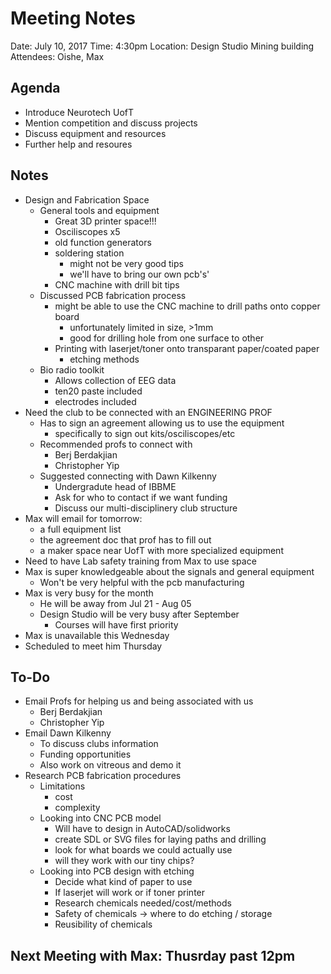 # Meeting Notes

Date:  July 10, 2017
Time:  4:30pm
Location:  Design Studio Mining building
Attendees: Oishe, Max

## Agenda
- Introduce Neurotech UofT
- Mention competition and discuss projects
- Discuss equipment and resources
- Further help and resoures

## Notes
- Design and Fabrication Space
	- General tools and equipment
		- Great 3D printer space!!!
		- Osciliscopes x5
		- old function generators
		- soldering station
			- might not be very good tips
			- we'll have to bring our own pcb's'
		- CNC machine with drill bit tips
	- Discussed PCB fabrication process
		- might be able to use the CNC machine to drill paths onto copper board
			- unfortunately limited in size, >1mm
			- good for drilling hole from one surface to other
		- Printing with laserjet/toner onto transparant paper/coated paper
			- etching methods
	- Bio radio toolkit
		- Allows collection of EEG data
		- ten20 paste included
		- electrodes included
- Need the club to be connected with an ENGINEERING PROF
	- Has to sign an agreement allowing us to use the equipment
		-	specifically to sign out kits/osciliscopes/etc
	- Recommended profs to connect with
		- Berj Berdakjian
		- Christopher Yip
	- Suggested connecting with Dawn Kilkenny
		- Undergradute head of IBBME
		- Ask for who to contact if we want funding
		- Discuss our multi-disciplinery club structure
- Max will email for tomorrow:
	- a full equipment list
	- the agreement doc that prof has to fill out
  - a maker space near UofT with more specialized equipment
- Need to have Lab safety training from Max to use space
- Max is super knowledgeable about the signals and general equipment
  - Won't be very helpful with the pcb manufacturing
- Max is very busy for the month
  - He will be away from Jul 21 - Aug 05
  - Design Studio will be very busy after September
    - Courses will have first priority
- Max is unavailable this Wednesday
- Scheduled to meet him Thursday

## To-Do
- Email Profs for helping us and being associated with us
	- Berj Berdakjian
	- Christopher Yip
- Email Dawn Kilkenny
	- To discuss clubs information
	- Funding opportunities	
  - Also work on vitreous and demo it
- Research PCB fabrication procedures
	- Limitations
		- cost
		- complexity
	- Looking into CNC PCB model
		- Will have to design in AutoCAD/solidworks
		- create SDL or SVG files for laying paths and drilling
		- look for what boards we could actually use
		- will they work with our tiny chips?
	- Looking into PCB design with etching
		- Decide what kind of paper to use
		- If laserjet will work or if toner printer
		- Research chemicals needed/cost/methods
		- Safety of chemicals -> where to do etching / storage
		- Reusibility of chemicals
			

## Next Meeting with Max: Thusrday past 12pm
